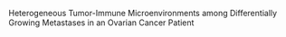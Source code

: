 Heterogeneous Tumor-Immune Microenvironments among Differentially Growing Metastases in an Ovarian Cancer Patient